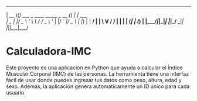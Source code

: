   ____  _                           _     _       
 | __ )(_) ___ _ ____   _____ _ __ (_) __| | ___  
 |  _ \| |/ _ \ '_ \ \ / / _ \ '_ \| |/ _` |/ _ \ 
 | |_) | |  __/ | | \ V /  __/ | | | | (_| | (_) |
 |____/|_|\___|_| |_|\_/ \___|_| |_|_|\__,_|\___/ 


# Calculadora-IMC
Este proyecto es una aplicación en Python que ayuda a calcular el Índice Muscular Corporal (IMC) de las personas. La herramienta tiene una interfaz fácil de usar donde puedes ingresar tus datos como peso, altura, edad y sexo. Además, la aplicación genera automáticamente un ID único para cada usuario.
